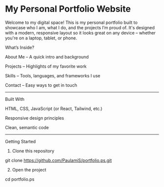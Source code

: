 # My Personal Portfolio Website





Welcome to my digital space! This is my personal portfolio built to showcase who I am, what I do, and the projects I’m proud of. It's designed with a modern, responsive layout so it looks great on any device – whether you're on a laptop, tablet, or phone.



What’s Inside?

About Me – A quick intro and background

Projects – Highlights of my favorite work

Skills – Tools, languages, and frameworks I use

Contact – Easy ways to get in touch



---

Built With

HTML, CSS, JavaScript (or React, Tailwind, etc.)

Responsive design principles

Clean, semantic code



---

Getting Started

1. Clone this repository

git clone https://github.com/PaulamiS/portfolio.ps.git


2. Open the project

cd portfolio.ps



